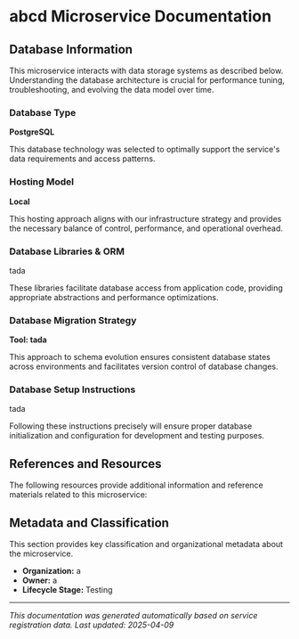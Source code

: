 # abcd Microservice Documentation

## Database Information

This microservice interacts with data storage systems as described below. Understanding the database architecture is crucial for performance tuning, troubleshooting, and evolving the data model over time.

### Database Type

**PostgreSQL**

This database technology was selected to optimally support the service's data requirements and access patterns.

### Hosting Model

**Local**

This hosting approach aligns with our infrastructure strategy and provides the necessary balance of control, performance, and operational overhead.

### Database Libraries & ORM

tada 

These libraries facilitate database access from application code, providing appropriate abstractions and performance optimizations.

### Database Migration Strategy

**Tool: tada**

This approach to schema evolution ensures consistent database states across environments and facilitates version control of database changes.

### Database Setup Instructions

tada 

Following these instructions precisely will ensure proper database initialization and configuration for development and testing purposes.

## References and Resources

The following resources provide additional information and reference materials related to this microservice:

## Metadata and Classification

This section provides key classification and organizational metadata about the microservice.

- **Organization:** a
- **Owner:** a
- **Lifecycle Stage:** Testing
---

*This documentation was generated automatically based on service registration data. Last updated: 2025-04-09*


